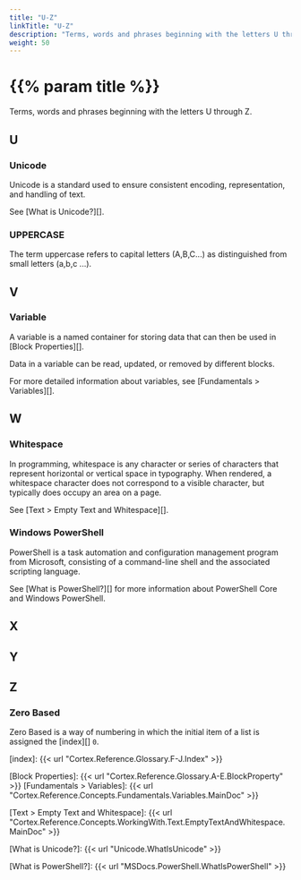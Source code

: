 ```yaml
---
title: "U-Z"
linkTitle: "U-Z"
description: "Terms, words and phrases beginning with the letters U through Z."
weight: 50
---
```


# {{% param title %}}

Terms, words and phrases beginning with the letters U through Z.

## U

### Unicode

Unicode is a standard used to ensure consistent encoding, representation, and handling of text.

See [What is Unicode?][].

### UPPERCASE

The term uppercase refers to capital letters (A,B,C...) as distinguished from small letters (a,b,c ...).

## V

### Variable

A variable is a named container for storing data that can then be used in [Block Properties][].

Data in a variable can be read, updated, or removed by different blocks.

For more detailed information about variables, see [Fundamentals > Variables][].

## W

### Whitespace

In programming, whitespace is any character or series of characters that represent horizontal or vertical space in typography. When rendered, a whitespace character does not correspond to a visible character, but typically does occupy an area on a page.

See [Text > Empty Text and Whitespace][].

### Windows PowerShell

PowerShell is a task automation and configuration management program from Microsoft, consisting of a command-line shell and the associated scripting language.

See [What is PowerShell?][] for more information about PowerShell Core and Windows PowerShell.

## X

## Y

## Z

### Zero Based

Zero Based is a way of numbering in which the initial item of a list is assigned the [index][] `0`.

[index]: {{< url "Cortex.Reference.Glossary.F-J.Index" >}}

[Block Properties]: {{< url "Cortex.Reference.Glossary.A-E.BlockProperty" >}}
[Fundamentals > Variables]: {{< url "Cortex.Reference.Concepts.Fundamentals.Variables.MainDoc" >}}

[Text > Empty Text and Whitespace]: {{< url "Cortex.Reference.Concepts.WorkingWith.Text.EmptyTextAndWhitespace.MainDoc" >}}

[What is Unicode?]: {{< url "Unicode.WhatIsUnicode" >}}

[What is PowerShell?]: {{< url "MSDocs.PowerShell.WhatIsPowerShell" >}}
